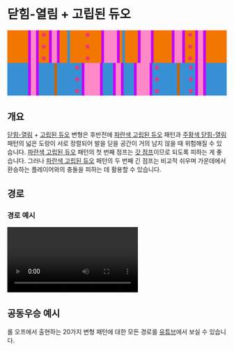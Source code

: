 # 닫힘-열림 + 고립된 듀오

![닫힘-열림 + 고립된 듀오](../images/variations/closed-open-isolated-duo.jpg)

## 개요

[닫힘-열림](../rolls/closed-open-open-closed.md#주황색-롤) + [고립된 듀오](../rolls/isolated-duo.md#파란색-롤) 변형은 후반전에 [파란색 고립된 듀오](../rolls/isolated-duo.md#파란색-롤) 패턴과 [주황색 닫힘-열림](../rolls/closed-open-open-closed.md#주황색-롤) 패턴의 넓은 도랑이 서로 정렬되어 발을 딛을 공간이 거의 남지 않을 때 위험해질 수 있습니다. [파란색 고립된 듀오](../rolls/isolated-duo.md#파란색-롤) 패턴의 첫 번째 점프는 [갓 점프](../advanced/isolated-duo-god-jumps.md)이므로 되도록 피하는 게 좋습니다. 그러나 [파란색 고립된 듀오](../rolls/isolated-duo.md#파란색-롤) 패턴의 두 번째 긴 점프는 비교적 쉬우며 가운데에서 환승하는 플레이어와의 충돌을 피하는 데 활용할 수 있습니다.

## 경로

### 경로 예시

<video controls>
  <source src="../../images/variations/closed-open-isolated-duo-standard-path.mp4" type="video/mp4">
</video>

## 공동우승 예시

롤 오프에서 출현하는 20가지 변형 패턴에 대한 모든 경로를 [유튜브](https://www.youtube.com/playlist?list=PLG_QNSp9ZgJLWYSNl4vY26VJCZeOQHO1F)에서 보실 수 있습니다.
